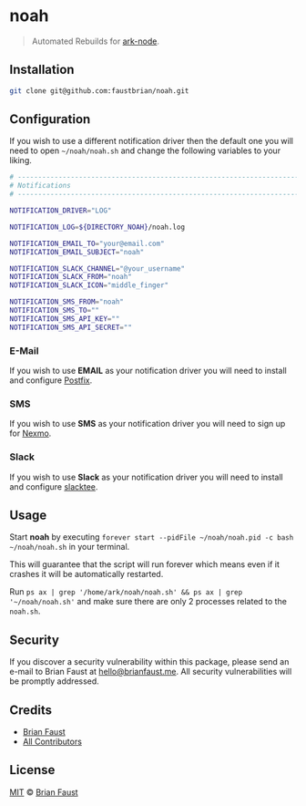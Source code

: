 # noah

> Automated Rebuilds for [ark-node](https://github.com/ArkEcosystem/ark-node).

## Installation

```bash
git clone git@github.com:faustbrian/noah.git
```

## Configuration

If you wish to use a different notification driver then the default one you will need to open `~/noah/noah.sh` and change the following variables to your liking.

```bash
# --------------------------------------------------------------------------------------------------
# Notifications
# --------------------------------------------------------------------------------------------------

NOTIFICATION_DRIVER="LOG"

NOTIFICATION_LOG=${DIRECTORY_NOAH}/noah.log

NOTIFICATION_EMAIL_TO="your@email.com"
NOTIFICATION_EMAIL_SUBJECT="noah"

NOTIFICATION_SLACK_CHANNEL="@your_username"
NOTIFICATION_SLACK_FROM="noah"
NOTIFICATION_SLACK_ICON="middle_finger"

NOTIFICATION_SMS_FROM="noah"
NOTIFICATION_SMS_TO=""
NOTIFICATION_SMS_API_KEY=""
NOTIFICATION_SMS_API_SECRET=""
```

### E-Mail

If you wish to use **EMAIL** as your notification driver you will need to install and configure [Postfix](https://www.digitalocean.com/community/tutorials/how-to-install-and-configure-postfix-on-ubuntu-16-04).

### SMS

If you wish to use **SMS** as your notification driver you will need to sign up for [Nexmo](https://www.nexmo.com).

### Slack

If you wish to use **Slack** as your notification driver you will need to install and configure [slacktee](https://github.com/course-hero/slacktee).

## Usage

Start **noah** by executing `forever start --pidFile ~/noah/noah.pid -c bash ~/noah/noah.sh` in your terminal.

This will guarantee that the script will run forever which means even if it crashes it will be automatically restarted.

Run `ps ax | grep '/home/ark/noah/noah.sh' && ps ax | grep '~/noah/noah.sh'` and make sure there are only 2 processes related to the `noah.sh`.

## Security

If you discover a security vulnerability within this package, please send an e-mail to Brian Faust at hello@brianfaust.me. All security vulnerabilities will be promptly addressed.

## Credits

- [Brian Faust](https://github.com/faustbrian)
- [All Contributors](../../contributors)

## License

[MIT](LICENSE) © [Brian Faust](https://brianfaust.me)
